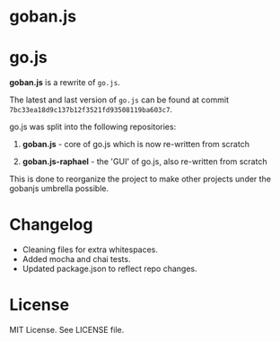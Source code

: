 goban.js
========


go.js
=====

**goban.js** is a rewrite of `go.js`.

The latest and last version of `go.js` can be found at commit `7bc33ea18d9c137b12f3521fd93508119ba603c7`.

go.js was split into the following repositories:

1. **goban.js** - core of go.js which is now re-written from scratch

2. **goban.js-raphael** - the 'GUI' of go.js, also re-written from scratch

This is done to reorganize the project to make other projects under the gobanjs umbrella possible.

Changelog
=========

* Cleaning files for extra whitespaces.
* Added mocha and chai tests.
* Updated package.json to reflect repo changes.

License
=======

MIT License. See LICENSE file.
